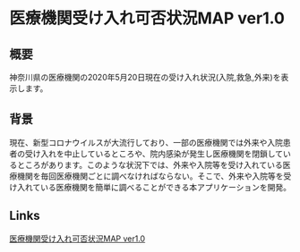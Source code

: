 # 医療機関受け入れ可否状況MAP ver1.0

## 概要  
神奈川県の医療機関の2020年5月20日現在の受け入れ状況(入院,救急,外来)を表示します。

## 背景  
現在、新型コロナウイルスが大流行しており、一部の医療機関では外来や入院患者の受け入れを中止しているところや、院内感染が発生し医療機関を閉鎖しているところがあります。このような状況下では、外来や入院等を受け入れている医療機関を毎回医療機関ごとに調べなければならない。そこで、外来や入院等を受け入れている医療機関を簡単に調べることができる本アプリケーションを開発。
  
## Links  
[医療機関受け入れ可否状況MAP ver1.0](https://kamiya-y.jp/works/archive/OldMedicalStatusMap/)
